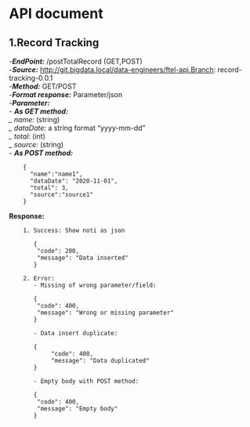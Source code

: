 # API document

## 1.Record Tracking
-***EndPoint:*** /postTotalRecord (GET,POST)  
-***Source:*** http://git.bigdata.local/data-engineers/ftel-api.Branch: record-tracking-0.0.1  
-***Method:*** GET/POST  
-***Format response:*** Parameter/json  
-***Parameter:***  
	- ***As GET method:***  
	*_ name:* (string)  
	*_ dataDate:* a string format “yyyy-mm-dd”  
	*_ total:* (int)  
	*_ source:* (string)  
	- ***As POST method:***  
```
 	{ 
	  "name":"name1", 
	  "dataDate": "2020-11-01", 
	  "total": 3, 
	  "source":"source1" 
	} 	
```
**Response:**  
```
	1. Success: Show noti as json  

	   {  
	  	"code": 200,  
		"message": "Data inserted"  
	   }  

	2. Error:  
	   - Missing of wrong parameter/field:  

	   {  
	  	"code": 400,  
		"message": "Wrong or missing parameter"    
	   }  

	   - Data insert duplicate:   

	   {  
	        "code": 400,   
	        "message": "Data duplicated"  
	   }  

	   - Empty body with POST method:  

	   {  
		"code": 400,   
		"message": "Empty body"   
	   }  
```
